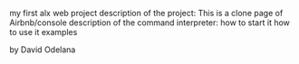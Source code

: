 my first alx web project
description of the project: This is a clone page of Airbnb/console
description of the command interpreter:
how to start it
how to use it
examples

by David Odelana
